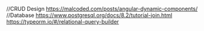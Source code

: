 //CRUD Design
https://malcoded.com/posts/angular-dynamic-components/
//Database
https://www.postgresql.org/docs/8.2/tutorial-join.html
https://typeorm.io/#/relational-query-builder